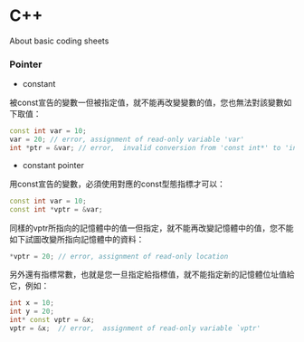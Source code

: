 # C++
About basic coding sheets

### Pointer

 - constant 

 被const宣告的變數一但被指定值，就不能再改變變數的值，您也無法對該變數如下取值：  
 ```c++
 const int var = 10; 
 var = 20; // error, assignment of read-only variable 'var' 
 int *ptr = &var; // error,  invalid conversion from 'const int*' to 'int*' 
 ```

 - constant pointer

 用const宣告的變數，必須使用對應的const型態指標才可以： 
 ```c++
 const int var = 10;  
 const int *vptr = &var;  
 ```

 同樣的vptr所指向的記憶體中的值一但指定，就不能再改變記憶體中的值，您不能如下試圖改變所指向記憶體中的資料：  
 ```c++
 *vptr = 20; // error, assignment of read-only location   
 ```
 另外還有指標常數，也就是您一旦指定給指標值，就不能指定新的記憶體位址值給它，例如：  
 ```c++
 int x = 10;  
 int y = 20;  
 int* const vptr = &x;  
 vptr = &x;  // error,  assignment of read-only variable `vptr'  
 ```
